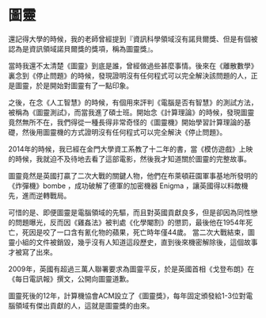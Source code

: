 # 圖靈

還記得大學的時候，我的老師曾經提到『資訊科學領域沒有諾貝爾獎、但是有個被認為是資訊領域諾貝爾獎的獎項，稱為圖靈獎』。

當時我還不太清楚《圖靈》到底是誰，曾經做過些甚麼事情。後來在《離散數學》裏念到《停止問題》的時候，發現證明沒有任何程式可以完全解決該問題的人，正是圖靈，於是開始對圖靈有了一點印象。

之後，在念《人工智慧》的時候，有個用來評判《電腦是否有智慧》的測試方法，被稱為《圖靈測試》，而當我進了碩士班。開始念《計算理論》的時候，發現圖靈竟然無所不在，我們得從一種長得非常奇怪的《圖靈機》開始學習計算理論的基礎，然後用圖靈機的方式證明沒有任何程式可以完全解決《停止問題》。

2014年的時候，我已經在金門大學資工系教了十二年的書，當《模仿遊戲》上映的時候，我就迫不及待地去看了這部電影，然後我才知道關於圖靈的完整故事。

圖靈竟然是英國打贏了二次大戰的關鍵人物，他們在布萊頓莊園軍事基地所發明的《炸彈機》bombe ，成功破解了德軍的加密機器 Enigma ，讓英國得以料敵機先，進而逆轉戰局。

可惜的是、即便圖靈是電腦領域的先驅，而且對英國貢獻良多，但是卻因為同性戀的問題曝光，反而因《雞姦法》被判處《化學閹割》的懲罰，最後他在1954年死亡，死因是咬了一口含有氰化物的蘋果，死亡時年僅44歲。
當二次大戰結束，圖靈小組的文件被銷毀，幾乎沒有人知道這段歷史，直到後來機密解除後，這個故事才被寫了出來。

2009年，英國有超過三萬人聯署要求為圖靈平反，於是英國首相《戈登布朗》在《每日電訊報》撰文，公開向圖靈道歉。

圖靈死後的12年，計算機協會ACM設立了《圖靈獎》，每年固定頒發給1-3位對電腦領域有傑出貢獻的人，這就是圖靈獎的由來。